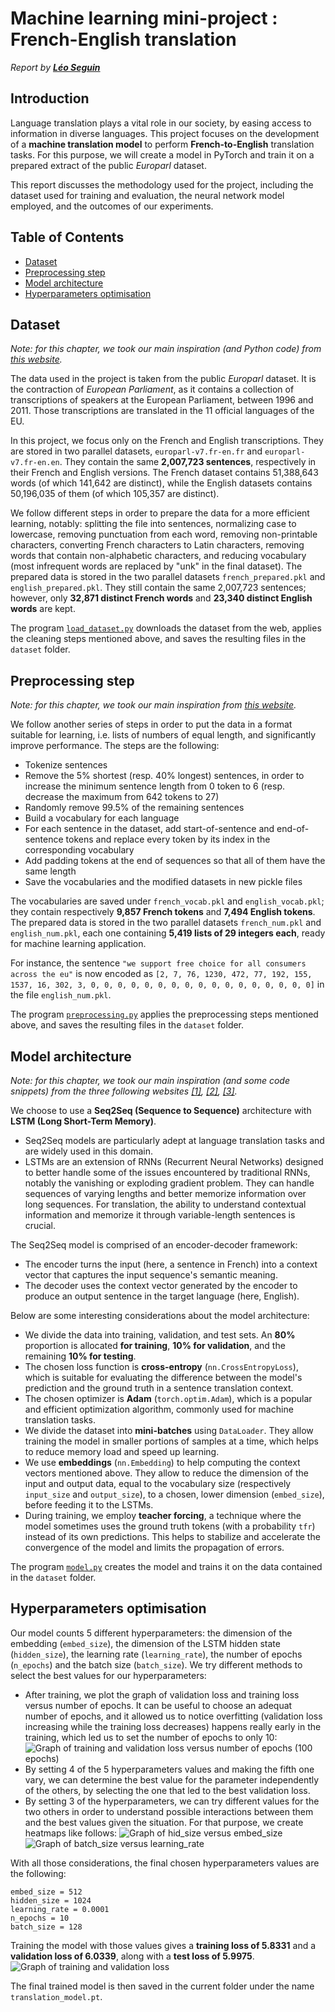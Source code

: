 # Machine learning mini-project : French-English translation

*Report by **[Léo Seguin](https://github.com/leoseguin)***

## Introduction

Language translation plays a vital role in our society, by easing access to information in diverse languages. This project focuses on the development of a **machine translation model** to perform **French-to-English** translation tasks. For this purpose, we will create a model in PyTorch and train it on a prepared extract of the public *Europarl* dataset.

This report discusses the methodology used for the project, including the dataset used for training and evaluation, the neural network model employed, and the outcomes of our experiments. 

## Table of Contents

- [Dataset](#dataset)
- [Preprocessing step](#preprocessing-step)
- [Model architecture](#model-architecture)
- [Hyperparameters optimisation](#hyperparameters-optimisation)

## Dataset

*Note: for this chapter, we took our main inspiration (and Python code) from [this website](https://machinelearningmastery.com/prepare-french-english-dataset-machine-translation/).*

The data used in the project is taken from the public *Europarl* dataset. It is the contraction of *European Parliament*, as it contains a collection of transcriptions of speakers at the European Parliament, between 1996 and 2011. Those transcriptions are translated in the 11 official languages of the EU.

In this project, we focus only on the French and English transcriptions. 
They are stored in two parallel datasets, `europarl-v7.fr-en.fr` and `europarl-v7.fr-en.en`. They contain the same **2,007,723 sentences**, respectively in their French and English versions. The French dataset contains 51,388,643 words (of which 141,642 are distinct), while the English datasets contains 50,196,035 of them (of which 105,357 are distinct).

We follow different steps in order to prepare the data for a more efficient learning, notably: splitting the file into sentences, normalizing case to lowercase, removing punctuation from each word, removing non-printable characters, converting French characters to Latin characters, removing words that contain non-alphabetic characters, and reducing vocabulary (most infrequent words are replaced by "unk" in the final dataset). 
The prepared data is stored in the two parallel datasets `french_prepared.pkl` and `english_prepared.pkl`. They still contain the same 2,007,723 sentences; however, only **32,871 distinct French words** and **23,340 distinct English words** are kept.

The program [`load_dataset.py`](load_dataset.py) downloads the dataset from the web, applies the cleaning steps mentioned above, and saves the resulting files in the `dataset` folder.

## Preprocessing step

*Note: for this chapter, we took our main inspiration from [this website](https://pytorch.org/tutorials/beginner/torchtext_custom_dataset_tutorial.html).*

We follow another series of steps in order to put the data in a format suitable for learning, i.e. lists of numbers of equal length, and significantly improve performance. The steps are the following:
- Tokenize sentences
- Remove the 5% shortest (resp. 40% longest) sentences, in order to increase the minimum sentence length from 0 token to 6 (resp. decrease the maximum from 642 tokens to 27)
- Randomly remove 99.5% of the remaining sentences
- Build a vocabulary for each language
- For each sentence in the dataset, add start-of-sentence and end-of-sentence tokens and replace every token by its index in the corresponding vocabulary
- Add padding tokens at the end of sequences so that all of them have the same length
- Save the vocabularies and the modified datasets in new pickle files

The vocabularies are saved under `french_vocab.pkl` and `english_vocab.pkl`; they contain respectively **9,857 French tokens** and **7,494 English tokens**. The prepared data is stored in the two parallel datasets `french_num.pkl` and `english_num.pkl`, each one containing **5,419 lists of 29 integers each**, ready for machine learning application.

For instance, the sentence `"we support free choice for all consumers across the eu"` is now encoded as `[2, 7, 76, 1230, 472, 77, 192, 155, 1537, 16, 302, 3, 0, 0, 0, 0, 0, 0, 0, 0, 0, 0, 0, 0, 0, 0, 0, 0, 0]` in the file `english_num.pkl`.

The program [`preprocessing.py`](preprocessing.py) applies the preprocessing steps mentioned above, and saves the resulting files in the `dataset` folder.

## Model architecture

*Note: for this chapter, we took our main inspiration (and some code snippets) from the three following websites [[1]](https://cnvrg.io/seq2seq-model/), [[2]](https://ethen8181.github.io/machine-learning/deep_learning/seq2seq/1_torch_seq2seq_intro.html#Encoder-Module), [[3]](https://towardsdatascience.com/a-comprehensive-guide-to-neural-machine-translation-using-seq2sequence-modelling-using-pytorch-41c9b84ba350#6756).*

We choose to use a **Seq2Seq (Sequence to Sequence)** architecture with **LSTM (Long Short-Term Memory)**.
- Seq2Seq models are particularly adept at language translation tasks and are widely used in this domain.
- LSTMs are an extension of RNNs (Recurrent Neural Networks) designed to better handle some of the issues encountered by traditional RNNs, notably the vanishing or exploding gradient problem. They can handle sequences of varying lengths and better memorize information over long sequences. For translation, the ability to understand contextual information and memorize it through variable-length sentences is crucial.

The Seq2Seq model is comprised of an encoder-decoder framework:
- The encoder turns the input (here, a sentence in French) into a context vector that captures the input sequence's semantic meaning.
- The decoder uses the context vector generated by the encoder to produce an output sentence in the target language (here, English).

Below are some interesting considerations about the model architecture:
- We divide the data into training, validation, and test sets. An **80%** proportion is allocated **for training**, **10% for validation**, and the remaining **10% for testing**.
- The chosen loss function is **cross-entropy** (`nn.CrossEntropyLoss`), which is suitable for evaluating the difference between the model's prediction and the ground truth in a sentence translation context.
- The chosen optimizer is **Adam** (`torch.optim.Adam`), which is a popular and efficient optimization algorithm, commonly used for machine translation tasks.
- We divide the dataset into **mini-batches** using `DataLoader`. They allow training the model in smaller portions of samples at a time, which helps to reduce memory load and speed up learning.
- We use **embeddings** (`nn.Embedding`) to help computing the context vectors mentioned above. They allow to reduce the dimension of the input and output data, equal to the vocabulary size (respectively `input_size` and `output_size`), to a chosen, lower dimension (`embed_size`), before feeding it to the LSTMs.
- During training, we employ **teacher forcing**, a technique where the model sometimes uses the ground truth tokens (with a probability `tfr`) instead of its own predictions. This helps to stabilize and accelerate the convergence of the model and limits the propagation of errors.

The program [`model.py`](model.py) creates the model and trains it on the data contained in the `dataset` folder.

## Hyperparameters optimisation

Our model counts 5 different hyperparameters: the dimension of the embedding (`embed_size`), the dimension of the LSTM hidden state (`hidden_size`), the learning rate (`learning_rate`), the number of epochs (`n_epochs`) and the batch size (`batch_size`).
We try different methods to select the best values for our hyperparameters:
- After training, we plot the graph of validation loss and training loss versus number of epochs. It can be useful to choose an adequat number of epochs, and it allowed us to notice overfitting (validation loss increasing while the training loss decreases) happens really early in the training, which led us to set the number of epochs to only 10:
![Graph of training and validation loss versus number of epochs (100 epochs)](graphs/overfitting.png)
- By setting 4 of the 5 hyperparameters values and making the fifth one vary, we can determine the best value for the parameter independently of the others, by selecting the one that led to the best validation loss.
- By setting 3 of the hyperparameters, we can try different values for the two others in order to understand possible interactions between them and the best values given the situation. For that purpose, we create heatmaps like follows:
![Graph of hid_size versus embed_size](graphs/hid_size-embed_size.png)
![Graph of batch_size versus learning_rate](graphs/batch_size-learning_rate.png)

With all those considerations, the final chosen hyperparameters values are the following: 
```
embed_size = 512
hidden_size = 1024
learning_rate = 0.0001
n_epochs = 10
batch_size = 128
```

Training the model with those values gives a **training loss of 5.8331** and a **validation loss of 6.0339**, along with a **test loss of 5.9975**.
![Graph of training and validation loss](graphs/model_training.png)

The final trained model is then saved in the current folder under the name `translation_model.pt`.